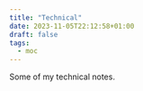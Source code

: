```yaml
---
title: "Technical"
date: 2023-11-05T22:12:58+01:00
draft: false
tags:
  - moc
---
```


Some of my technical notes.
